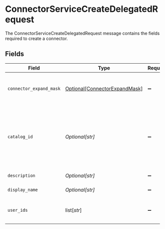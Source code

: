 # ConnectorServiceCreateDelegatedRequest

The ConnectorServiceCreateDelegatedRequest message contains the fields required to create a connector.


## Fields

| Field                                                                                                                                                                            | Type                                                                                                                                                                             | Required                                                                                                                                                                         | Description                                                                                                                                                                      |
| -------------------------------------------------------------------------------------------------------------------------------------------------------------------------------- | -------------------------------------------------------------------------------------------------------------------------------------------------------------------------------- | -------------------------------------------------------------------------------------------------------------------------------------------------------------------------------- | -------------------------------------------------------------------------------------------------------------------------------------------------------------------------------- |
| `connector_expand_mask`                                                                                                                                                          | [Optional[ConnectorExpandMask]](../../models/shared/connectorexpandmask.md)                                                                                                      | :heavy_minus_sign:                                                                                                                                                               | The ConnectorExpandMask is used to expand related objects on a connector.                                                                                                        |
| `catalog_id`                                                                                                                                                                     | *Optional[str]*                                                                                                                                                                  | :heavy_minus_sign:                                                                                                                                                               | The catalogId describes which catalog entry this connector is an instance of. For example, every Okta connector will have the same catalogId indicating it is an Okta connector. |
| `description`                                                                                                                                                                    | *Optional[str]*                                                                                                                                                                  | :heavy_minus_sign:                                                                                                                                                               | The description of the connector.                                                                                                                                                |
| `display_name`                                                                                                                                                                   | *Optional[str]*                                                                                                                                                                  | :heavy_minus_sign:                                                                                                                                                               | The displayName of the connector.                                                                                                                                                |
| `user_ids`                                                                                                                                                                       | list[*str*]                                                                                                                                                                      | :heavy_minus_sign:                                                                                                                                                               | The userIds field is used to define the integration owners of the connector.                                                                                                     |